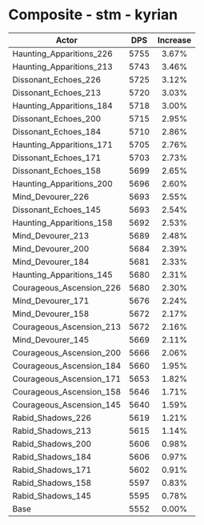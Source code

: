 # Composite - stm - kyrian
| Actor | DPS | Increase |
|---|:---:|:---:|
|Haunting_Apparitions_226|5755|3.67%|
|Haunting_Apparitions_213|5743|3.46%|
|Dissonant_Echoes_226|5725|3.12%|
|Dissonant_Echoes_213|5720|3.03%|
|Haunting_Apparitions_184|5718|3.00%|
|Dissonant_Echoes_200|5715|2.95%|
|Dissonant_Echoes_184|5710|2.86%|
|Haunting_Apparitions_171|5705|2.76%|
|Dissonant_Echoes_171|5703|2.73%|
|Dissonant_Echoes_158|5699|2.65%|
|Haunting_Apparitions_200|5696|2.60%|
|Mind_Devourer_226|5693|2.55%|
|Dissonant_Echoes_145|5693|2.54%|
|Haunting_Apparitions_158|5692|2.53%|
|Mind_Devourer_213|5689|2.48%|
|Mind_Devourer_200|5684|2.39%|
|Mind_Devourer_184|5681|2.33%|
|Haunting_Apparitions_145|5680|2.31%|
|Courageous_Ascension_226|5680|2.30%|
|Mind_Devourer_171|5676|2.24%|
|Mind_Devourer_158|5672|2.17%|
|Courageous_Ascension_213|5672|2.16%|
|Mind_Devourer_145|5669|2.11%|
|Courageous_Ascension_200|5666|2.06%|
|Courageous_Ascension_184|5660|1.95%|
|Courageous_Ascension_171|5653|1.82%|
|Courageous_Ascension_158|5646|1.71%|
|Courageous_Ascension_145|5640|1.59%|
|Rabid_Shadows_226|5619|1.21%|
|Rabid_Shadows_213|5615|1.14%|
|Rabid_Shadows_200|5606|0.98%|
|Rabid_Shadows_184|5606|0.97%|
|Rabid_Shadows_171|5602|0.91%|
|Rabid_Shadows_158|5597|0.83%|
|Rabid_Shadows_145|5595|0.78%|
|Base|5552|0.00%|
